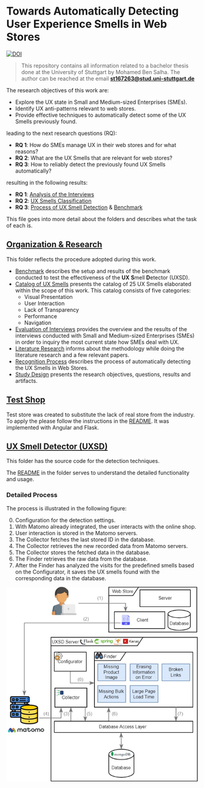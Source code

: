 # Towards Automatically Detecting User Experience Smells in Web Stores

[![DOI](https://zenodo.org/badge/534407620.svg)](https://zenodo.org/badge/latestdoi/534407620)

> This repository contains all information related to a bachelor thesis done at the University of Stuttgart by Mohamed Ben Salha. The author can be reached at the email **st167263@stud.uni-stuttgart.de**

The research objectives of this work are:

- Explore the UX state in Small and Medium-sized Enterprises (SMEs).
- Identify UX anti-patterns relevant to web stores.
- Provide effective techniques to automatically detect some of the UX Smells previously found.
  
leading to the next research questions (RQ):

- **RQ 1**: How do SMEs manage UX in their web stores and for what reasons?
- **RQ 2**: What are the UX Smells that are relevant for web stores?
- **RQ 3**: How to reliably detect the previously found UX Smells automatically?

resulting in the following results:

- **RQ 1**: [Analysis of the Interviews](Interviews_Evaluation.md)
- **RQ 2**: [UX Smells Classification](Catalog_UX_Smells.md)
- **RQ 3**: [Process of UX Smell Detection](Process.md) & [Benchmark](Benchmark.md)
  
This file goes into more detail about the folders and describes what the task of each is.

## [Organization & Research](Organization_and_Research)

This folder reflects the procedure adopted during this work.

- [Benchmark](Organization_and_Research/Benchmark.md) describes the setup and results of the benchmark conducted to test the effectiveness of the **UX** **S**mell **D**etector (UXSD).
- [Catalog of UX Smells](Organization_and_Research/Catalog_UX_Smells.md) presents the catalog of 25 UX Smells elaborated within the scope of this work. This catalog consists of five categories:
  - Visual Presentation
  - User Interaction
  - Lack of Transparency
  - Performance
  - Navigation
- [Evaluation of Interviews](Organization_and_Research/Interviews_Evaluation.md) provides the overview and the results of the interviews conducted with Small and Medium-sized Enterprises (SMEs) in order to inquiry the most current state how SMEs deal with UX.
- [Literature Research](Organization_and_Research/Literature_Research.md) informs about the methodology while doing the literature research and a few relevant papers.
- [Recognition Process](Organization_and_Research/Recognition_Prozess.md) describes the process of automatically detecting the UX Smells in Web Stores.
- [Study Design](Organization_and_Research/Study_Design.md) presents the research objectives, questions, results and artifacts.

## [Test Shop](Test_Shop)

Test store was created to substitute the lack of real store from the industry. To apply the please follow the instructions in the [README](Test_Shop/README.md). It was implemented with Angular and Flask.

## [UX Smell Detector (UXSD)](UX_Smell_Detector)

This folder has the source code for the detection techniques.

The [README](UX_Smell_Detector/README.md) in the folder serves to understand the detailed functionality and usage.

### Detailed Process

The process is illustrated in the following figure:

0. Configuration for the detection settings.
1. With Matomo already integrated, the user interacts with the online shop.
2. User interaction is stored in the Matomo servers.
3. The Collector fetches the last stored ID in the database.
4. The Collector retrieves the new recorded data from Matomo servers.
5. The Collector stores the fetched data in the database.
6. The Finder retrieves the raw data from the database.
7. After the Finder has analyzed the visits for the predefined smells based on the Configurator, it saves the UX smells found with the corresponding data in the database.  

![Fig](Organization_and_Research/assets/functionality-2.jpg)
